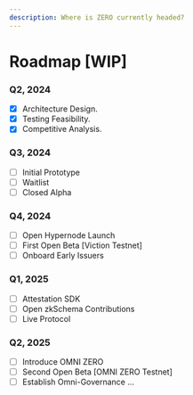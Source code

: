 ```yaml
---
description: Where is ZERO currently headed?
---
```


# Roadmap \[WIP]

### Q2, 2024

* [x] Architecture Design.
* [x] Testing Feasibility.
* [x] Competitive Analysis.

### Q3, 2024

* [ ] Initial Prototype
* [ ] Waitlist
* [ ] Closed Alpha

### Q4, 2024

* [ ] Open Hypernode Launch
* [ ] First Open Beta \[Viction Testnet]
* [ ] Onboard Early Issuers

### Q1, 2025

* [ ] Attestation SDK
* [ ] Open zkSchema Contributions
* [ ] Live Protocol

### Q2, 2025

* [ ] Introduce OMNI ZERO
* [ ] Second Open Beta \[OMNI ZERO Testnet]
* [ ] Establish Omni-Governance ...
